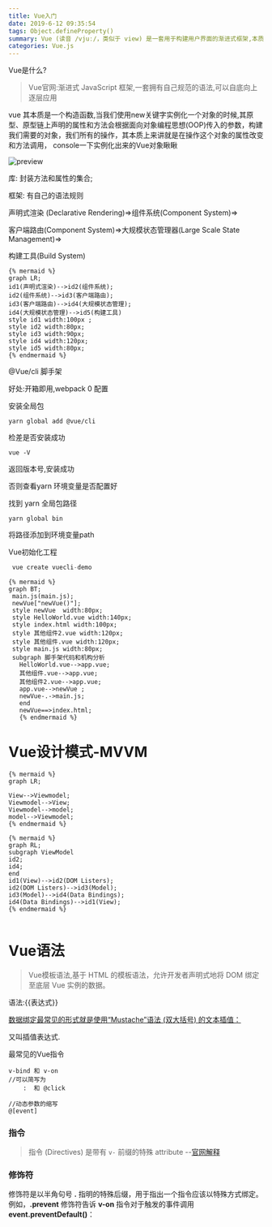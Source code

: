```yaml
---
title: Vue入门
date: 2019-6-12 09:35:54
tags: Object.defineProperty()
summary: Vue (读音 /vjuː/，类似于 view) 是一套用于构建用户界面的渐进式框架,本质是一个构造函数
categories: Vue.js
---
```


Vue是什么?

> Vue官网:渐进式 JavaScript 框架,一套拥有自己规范的语法,可以自底向上逐层应用



vue 其本质是一个构造函数,当我们使用new关键字实例化一个对象的时候,其原型、原型链上声明的属性和方法会根据面向对象编程思想(OOP)传入的参数，构建我们需要的对象，我们所有的操作，其本质上来讲就是在操作这个对象的属性改变和方法调用， console一下实例化出来的Vue对象瞅瞅

![preview](https://pic1.zhimg.com/v2-e0b215d7b4a3157a10c7e90afe6366ae_720w.jpg?source=3af55fa1)

库:	封装方法和属性的集合;

框架:	有自己的语法规则

声明式渲染 (Declarative Rendering)=>组件系统(Component System)=>

客户端路由(Component System)=>大规模状态管理器(Large Scale State Management)=> 

构建工具(Build System)



```mermaid
{% mermaid %}
graph LR;
id1(声明式渲染)-->id2(组件系统);
id2(组件系统)-->id3(客户端路由);
id3(客户端路由)-->id4(大规模状态管理);
id4(大规模状态管理)-->id5(构建工具)
style id1 width:100px ;
style id2 width:80px;
style id3 width:90px;
style id4 width:120px;
style id5 width:80px;
{% endmermaid %}
```



@Vue/cli 脚手架

好处:开箱即用,webpack 0 配置



安装全局包

```
yarn global add @vue/cli
```

检差是否安装成功

```
vue -V
```

返回版本号,安装成功

否则查看yarn 环境变量是否配置好



找到 yarn  全局包路径

```
yarn global bin
```

将路径添加到环境变量path

Vue初始化工程

```js
 vue create vuecli-demo
```



```mermaid
{% mermaid %}
graph BT;
 main.js(main.js);
 newVue["newVue()"];
 style newVue  width:80px;
 style HelloWorld.vue width:140px;
 style index.html width:100px;
 style 其他组件2.vue width:120px;
 style 其他组件.vue width:120px;
 style main.js width:80px;
 subgraph 脚手架代码和机构分析
   HelloWorld.vue-->app.vue;
   其他组件.vue-->app.vue;
   其他组件2.vue-->app.vue;
   app.vue-->newVue ;
   newVue-.->main.js;
   end
   newVue==>index.html;
   {% endmermaid %}
```







# Vue设计模式-MVVM

```mermaid
{% mermaid %}
graph LR;

View-->Viewmodel;
Viewmodel-->View;
Viewmodel-->model;
model-->Viewmodel;
{% endmermaid %}
```



```mermaid
{% mermaid %}
graph RL;
subgraph ViewModel
id2;
id4;
end
id1(View)-->id2(DOM Listers);
id2(DOM Listers)-->id3(Model);
id3(Model)-->id4(Data Bindings);
id4(Data Bindings)-->id1(View);
{% endmermaid %}
```



```

```



# Vue语法

> Vue模板语法,基于 HTML 的模板语法，允许开发者声明式地将 DOM 绑定至底层 Vue 实例的数据。

语法:{{表达式}}

[数据绑定最常见的形式就是使用“Mustache”语法 (双大括号) 的文本插值： ](https://cn.vuejs.org/v2/guide/syntax.html#%E4%BD%BF%E7%94%A8-JavaScript-%E8%A1%A8%E8%BE%BE%E5%BC%8F)

又叫插值表达式.



最常见的Vue指令

```
v-bind 和 v-on   
//可以简写为
	:  和 @click

//动态参数的缩写
@[event]
```



### 指令

> 指令 (Directives) 是带有 `v-` 前缀的特殊 attribute  --[官网解释](cn.vue.js.org)



### 修饰符

修饰符是以半角句号 **.** 指明的特殊后缀，用于指出一个指令应该以特殊方式绑定。例如，**.prevent** 修饰符告诉 **v-on** 指令对于触发的事件调用 **event.preventDefault()**：











